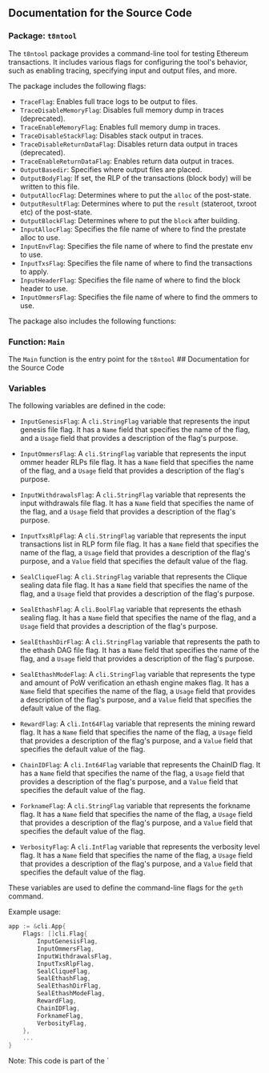 ## Documentation for the Source Code

### Package: `t8ntool`

The `t8ntool` package provides a command-line tool for testing Ethereum transactions. It includes various flags for configuring the tool's behavior, such as enabling tracing, specifying input and output files, and more.

The package includes the following flags:

- `TraceFlag`: Enables full trace logs to be output to files.
- `TraceDisableMemoryFlag`: Disables full memory dump in traces (deprecated).
- `TraceEnableMemoryFlag`: Enables full memory dump in traces.
- `TraceDisableStackFlag`: Disables stack output in traces.
- `TraceDisableReturnDataFlag`: Disables return data output in traces (deprecated).
- `TraceEnableReturnDataFlag`: Enables return data output in traces.
- `OutputBasedir`: Specifies where output files are placed.
- `OutputBodyFlag`: If set, the RLP of the transactions (block body) will be written to this file.
- `OutputAllocFlag`: Determines where to put the `alloc` of the post-state.
- `OutputResultFlag`: Determines where to put the `result` (stateroot, txroot etc) of the post-state.
- `OutputBlockFlag`: Determines where to put the `block` after building.
- `InputAllocFlag`: Specifies the file name of where to find the prestate alloc to use.
- `InputEnvFlag`: Specifies the file name of where to find the prestate env to use.
- `InputTxsFlag`: Specifies the file name of where to find the transactions to apply.
- `InputHeaderFlag`: Specifies the file name of where to find the block header to use.
- `InputOmmersFlag`: Specifies the file name of where to find the ommers to use.

The package also includes the following functions:

### Function: `Main`

The `Main` function is the entry point for the `t8ntool` ## Documentation for the Source Code

### Variables

The following variables are defined in the code:

- `InputGenesisFlag`: A `cli.StringFlag` variable that represents the input genesis file flag. It has a `Name` field that specifies the name of the flag, and a `Usage` field that provides a description of the flag's purpose.

- `InputOmmersFlag`: A `cli.StringFlag` variable that represents the input ommer header RLPs file flag. It has a `Name` field that specifies the name of the flag, and a `Usage` field that provides a description of the flag's purpose.

- `InputWithdrawalsFlag`: A `cli.StringFlag` variable that represents the input withdrawals file flag. It has a `Name` field that specifies the name of the flag, and a `Usage` field that provides a description of the flag's purpose.

- `InputTxsRlpFlag`: A `cli.StringFlag` variable that represents the input transactions list in RLP form file flag. It has a `Name` field that specifies the name of the flag, a `Usage` field that provides a description of the flag's purpose, and a `Value` field that specifies the default value of the flag.

- `SealCliqueFlag`: A `cli.StringFlag` variable that represents the Clique sealing data file flag. It has a `Name` field that specifies the name of the flag, and a `Usage` field that provides a description of the flag's purpose.

- `SealEthashFlag`: A `cli.BoolFlag` variable that represents the ethash sealing flag. It has a `Name` field that specifies the name of the flag, and a `Usage` field that provides a description of the flag's purpose.

- `SealEthashDirFlag`: A `cli.StringFlag` variable that represents the path to the ethash DAG file flag. It has a `Name` field that specifies the name of the flag, and a `Usage` field that provides a description of the flag's purpose.

- `SealEthashModeFlag`: A `cli.StringFlag` variable that represents the type and amount of PoW verification an ethash engine makes flag. It has a `Name` field that specifies the name of the flag, a `Usage` field that provides a description of the flag's purpose, and a `Value` field that specifies the default value of the flag.

- `RewardFlag`: A `cli.Int64Flag` variable that represents the mining reward flag. It has a `Name` field that specifies the name of the flag, a `Usage` field that provides a description of the flag's purpose, and a `Value` field that specifies the default value of the flag.

- `ChainIDFlag`: A `cli.Int64Flag` variable that represents the ChainID flag. It has a `Name` field that specifies the name of the flag, a `Usage` field that provides a description of the flag's purpose, and a `Value` field that specifies the default value of the flag.

- `ForknameFlag`: A `cli.StringFlag` variable that represents the forkname flag. It has a `Name` field that specifies the name of the flag, a `Usage` field that provides a description of the flag's purpose, and a `Value` field that specifies the default value of the flag.

- `VerbosityFlag`: A `cli.IntFlag` variable that represents the verbosity level flag. It has a `Name` field that specifies the name of the flag, a `Usage` field that provides a description of the flag's purpose, and a `Value` field that specifies the default value of the flag.

These variables are used to define the command-line flags for the `geth` command.

Example usage:

```go
app := &cli.App{
    Flags: []cli.Flag{
        InputGenesisFlag,
        InputOmmersFlag,
        InputWithdrawalsFlag,
        InputTxsRlpFlag,
        SealCliqueFlag,
        SealEthashFlag,
        SealEthashDirFlag,
        SealEthashModeFlag,
        RewardFlag,
        ChainIDFlag,
        ForknameFlag,
        VerbosityFlag,
    },
    ...
}
``` 

Note: This code is part of the `